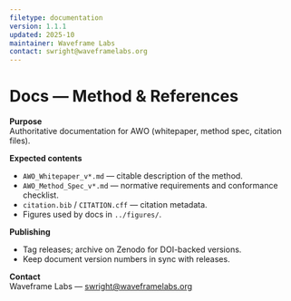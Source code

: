 ```yaml
---
filetype: documentation
version: 1.1.1
updated: 2025-10
maintainer: Waveframe Labs
contact: swright@waveframelabs.org
---
```

# Docs — Method & References

**Purpose**  
Authoritative documentation for AWO (whitepaper, method spec, citation files).

**Expected contents**
- `AWO_Whitepaper_v*.md` — citable description of the method.
- `AWO_Method_Spec_v*.md` — normative requirements and conformance checklist.
- `citation.bib` / `CITATION.cff` — citation metadata.
- Figures used by docs in `../figures/`.

**Publishing**
- Tag releases; archive on Zenodo for DOI-backed versions.
- Keep document version numbers in sync with releases.

**Contact**  
Waveframe Labs — swright@waveframelabs.org
